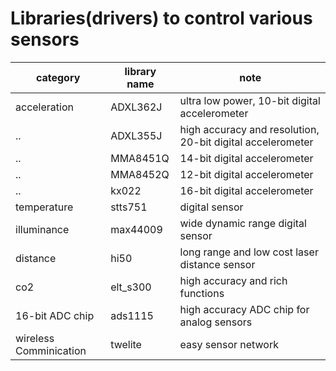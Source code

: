 # Libraries(drivers) to control various sensors

| category | library name | note |
| --- | --- | --- |
| acceleration | ADXL362J | ultra low power, 10-bit digital accelerometer |
| .. | ADXL355J | high accuracy and resolution, 20-bit digital accelerometer |
| .. | MMA8451Q | 14-bit digital accelerometer |
| .. | MMA8452Q | 12-bit digital accelerometer |
| .. | kx022 | 16-bit digital accelerometer |
| temperature | stts751 | digital sensor |
| illuminance | max44009 | wide dynamic range digital sensor |
| distance | hi50 | long range and low cost laser distance sensor |
| co2 | elt_s300 | high accuracy and rich functions |
| 16-bit ADC chip | ads1115 | high accuracy ADC chip for analog sensors |
| wireless Comminication | twelite | easy sensor network |
